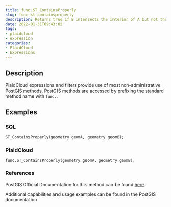 ```yaml
---
title: func.ST_ContainsProperly
slug: func-st-containsproperly
description: Returns true if B intersects the interior of A but not the boundary (or exterior)
date: 2022-01-31T09:43:02
tags:
- plaidcloud
- expression
categories:
- PlaidCloud
- Expressions
---
```



## Description


PlaidCloud expressions and filters provide use of most non-administrative PostGIS methods. PostGIS methods are accessed by prefixing the standard method name with `func.`.



## Examples


### SQL



```
ST_ContainsProperly(geometry geomA, geometry geomB);
```

  



### PlaidCloud



```
func.ST_ContainsProperly(geometry geomA, geometry geomB);
```

  



### References


PostGIS Official Documentation for this method can be found [here](https://postgis.net/docs/manual-3.1/ST_ContainsProperly.html).



Additional capabilities and usage examples can be found in the PostGIS documentation

